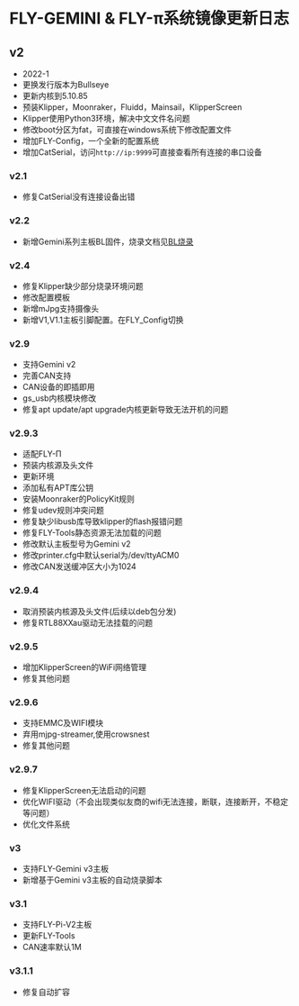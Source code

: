 # FLY-GEMINI & FLY-π系统镜像更新日志


## v2

* 2022-1
* 更换发行版本为Bullseye
* 更新内核到5.10.85
* 预装Klipper，Moonraker，Fluidd，Mainsail，KlipperScreen
* Klipper使用Python3环境，解决中文文件名问题
* 修改boot分区为fat，可直接在windows系统下修改配置文件
* 增加FLY-Config，一个全新的配置系统
* 增加CatSerial，访问```http://ip:9999```可直接查看所有连接的串口设备

### v2.1

* 修复CatSerial没有连接设备出错

### v2.2

* 新增Gemini系列主板BL固件，烧录文档见[BL烧录](/advanced/flashbl.md)

### v2.4

* 修复Klipper缺少部分烧录环境问题
* 修改配置模板
* 新增mJpg支持摄像头
* 新增V1,V1.1主板引脚配置。在FLY_Config切换

### v2.9

* 支持Gemini v2
* 完善CAN支持
* CAN设备的即插即用
* gs_usb内核模块修改
* 修复apt update/apt upgrade内核更新导致无法开机的问题

### v2.9.3

* 适配FLY-Π
* 预装内核源及头文件
* 更新环境
* 添加私有APT库公钥
* 安装Moonraker的PolicyKit规则
* 修复udev规则冲突问题
* 修复缺少libusb库导致klipper的flash报错问题
* 修复FLY-Tools静态资源无法加载的问题
* 修改默认主板型号为Gemini v2
* 修改printer.cfg中默认serial为/dev/ttyACM0
* 修改CAN发送缓冲区大小为1024

### v2.9.4

* 取消预装内核源及头文件(后续以deb包分发)
* 修复RTL88XXau驱动无法挂载的问题

### v2.9.5

* 增加KlipperScreen的WiFi网络管理
* 修复其他问题

### v2.9.6

* 支持EMMC及WIFI模块
* 弃用mjpg-streamer,使用crowsnest
* 修复其他问题

### v2.9.7

* 修复KlipperScreen无法启动的问题
* 优化WIFI驱动（不会出现类似友商的wifi无法连接，断联，连接断开，不稳定等问题）
* 优化文件系统

### v3

* 支持FLY-Gemini v3主板
* 新增基于Gemini v3主板的自动烧录脚本

### v3.1

* 支持FLY-Pi-V2主板
* 更新FLY-Tools
* CAN速率默认1M

### v3.1.1

* 修复自动扩容

  